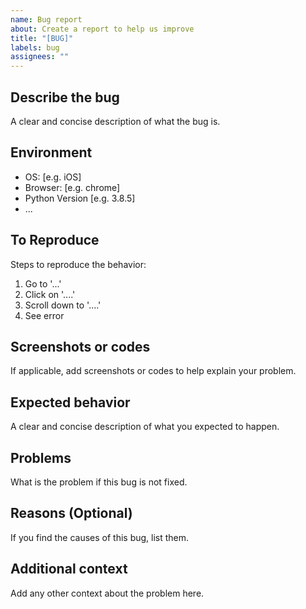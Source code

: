 ```yaml
---
name: Bug report
about: Create a report to help us improve
title: "[BUG]"
labels: bug
assignees: ""
---
```


## Describe the bug

A clear and concise description of what the bug is.

## Environment

- OS: [e.g. iOS]
- Browser: [e.g. chrome]
- Python Version [e.g. 3.8.5]
- ...

## To Reproduce

Steps to reproduce the behavior:

1. Go to '...'
2. Click on '....'
3. Scroll down to '....'
4. See error

## Screenshots or codes

If applicable, add screenshots or codes to help explain your problem.

## Expected behavior

A clear and concise description of what you expected to happen.

## Problems

What is the problem if this bug is not fixed.

## Reasons (Optional)

If you find the causes of this bug, list them.

## Additional context

Add any other context about the problem here.
